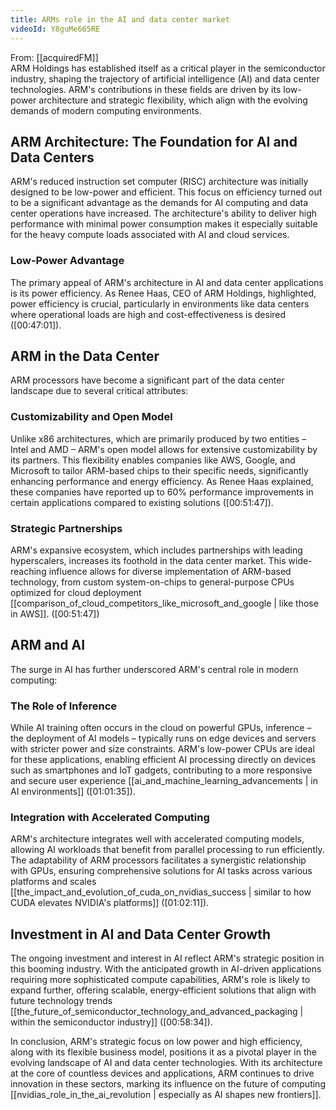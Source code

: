 ```yaml
---
title: ARMs role in the AI and data center market
videoId: Y8guMe665RE
---
```


From: [[acquiredFM]] <br/> 
ARM Holdings has established itself as a critical player in the semiconductor industry, shaping the trajectory of artificial intelligence (AI) and data center technologies. ARM's contributions in these fields are driven by its low-power architecture and strategic flexibility, which align with the evolving demands of modern computing environments.

## ARM Architecture: The Foundation for AI and Data Centers

ARM's reduced instruction set computer (RISC) architecture was initially designed to be low-power and efficient. This focus on efficiency turned out to be a significant advantage as the demands for AI computing and data center operations have increased. The architecture's ability to deliver high performance with minimal power consumption makes it especially suitable for the heavy compute loads associated with AI and cloud services.

### Low-Power Advantage

The primary appeal of ARM's architecture in AI and data center applications is its power efficiency. As Renee Haas, CEO of ARM Holdings, highlighted, power efficiency is crucial, particularly in environments like data centers where operational loads are high and cost-effectiveness is desired (<a class="yt-timestamp" data-t="00:47:01">[00:47:01]</a>).

## ARM in the Data Center

ARM processors have become a significant part of the data center landscape due to several critical attributes:

### Customizability and Open Model

Unlike x86 architectures, which are primarily produced by two entities – Intel and AMD – ARM's open model allows for extensive customizability by its partners. This flexibility enables companies like AWS, Google, and Microsoft to tailor ARM-based chips to their specific needs, significantly enhancing performance and energy efficiency. As Renee Haas explained, these companies have reported up to 60% performance improvements in certain applications compared to existing solutions (<a class="yt-timestamp" data-t="00:51:47">[00:51:47]</a>).

### Strategic Partnerships

ARM's expansive ecosystem, which includes partnerships with leading hyperscalers, increases its foothold in the data center market. This wide-reaching influence allows for diverse implementation of ARM-based technology, from custom system-on-chips to general-purpose CPUs optimized for cloud deployment [[comparison_of_cloud_competitors_like_microsoft_and_google | like those in AWS]]. (<a class="yt-timestamp" data-t="00:51:47">[00:51:47]</a>)

## ARM and AI

The surge in AI has further underscored ARM's central role in modern computing:

### The Role of Inference

While AI training often occurs in the cloud on powerful GPUs, inference – the deployment of AI models – typically runs on edge devices and servers with stricter power and size constraints. ARM's low-power CPUs are ideal for these applications, enabling efficient AI processing directly on devices such as smartphones and IoT gadgets, contributing to a more responsive and secure user experience [[ai_and_machine_learning_advancements | in AI environments]] (<a class="yt-timestamp" data-t="01:01:35">[01:01:35]</a>).

### Integration with Accelerated Computing

ARM's architecture integrates well with accelerated computing models, allowing AI workloads that benefit from parallel processing to run efficiently. The adaptability of ARM processors facilitates a synergistic relationship with GPUs, ensuring comprehensive solutions for AI tasks across various platforms and scales [[the_impact_and_evolution_of_cuda_on_nvidias_success | similar to how CUDA elevates NVIDIA's platforms]] (<a class="yt-timestamp" data-t="01:02:11">[01:02:11]</a>).

## Investment in AI and Data Center Growth

The ongoing investment and interest in AI reflect ARM's strategic position in this booming industry. With the anticipated growth in AI-driven applications requiring more sophisticated compute capabilities, ARM's role is likely to expand further, offering scalable, energy-efficient solutions that align with future technology trends [[the_future_of_semiconductor_technology_and_advanced_packaging | within the semiconductor industry]] (<a class="yt-timestamp" data-t="00:58:34">[00:58:34]</a>).

In conclusion, ARM's strategic focus on low power and high efficiency, along with its flexible business model, positions it as a pivotal player in the evolving landscape of AI and data center technologies. With its architecture at the core of countless devices and applications, ARM continues to drive innovation in these sectors, marking its influence on the future of computing [[nvidias_role_in_the_ai_revolution | especially as AI shapes new frontiers]].